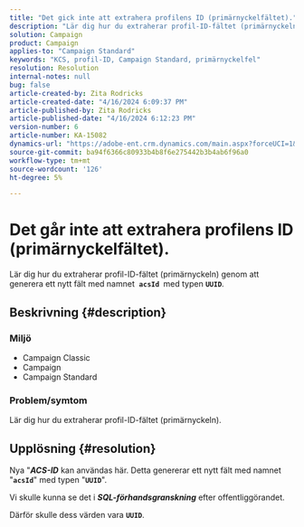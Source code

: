 ```yaml
---
title: "Det gick inte att extrahera profilens ID (primärnyckelfältet)."
description: "Lär dig hur du extraherar profil-ID-fältet (primärnyckeln) genom att generera ett nytt fält"
solution: Campaign
product: Campaign
applies-to: "Campaign Standard"
keywords: "KCS, profil-ID, Campaign Standard, primärnyckelfel"
resolution: Resolution
internal-notes: null
bug: false
article-created-by: Zita Rodricks
article-created-date: "4/16/2024 6:09:37 PM"
article-published-by: Zita Rodricks
article-published-date: "4/16/2024 6:12:23 PM"
version-number: 6
article-number: KA-15082
dynamics-url: "https://adobe-ent.crm.dynamics.com/main.aspx?forceUCI=1&pagetype=entityrecord&etn=knowledgearticle&id=5a585b78-1cfc-ee11-a1ff-6045bd0065b6"
source-git-commit: ba94f6366c80933b4b8f6e275442b3b4ab6f96a0
workflow-type: tm+mt
source-wordcount: '126'
ht-degree: 5%

---
```


# Det går inte att extrahera profilens ID (primärnyckelfältet).


Lär dig hur du extraherar profil-ID-fältet (primärnyckeln) genom att generera ett nytt fält med namnet  <b>`acsId `</b>med typen <b>`UUID`</b>.

## Beskrivning {#description}


### <b>Miljö</b>



- Campaign Classic
- Campaign
- Campaign Standard




### <b>Problem/symtom</b>

Lär dig hur du extraherar profil-ID-fältet (primärnyckeln).


## Upplösning {#resolution}


Nya &quot;<b>*ACS-ID</b>* kan användas här. Detta genererar ett nytt fält med namnet &quot;<b>`acsId`</b>&quot; med typen &quot;<b>`UUID`</b>&quot;.

Vi skulle kunna se det i <b>*SQL-förhandsgranskning</b>* efter offentliggörandet.

Därför skulle dess värden vara <b>`UUID`</b>.
